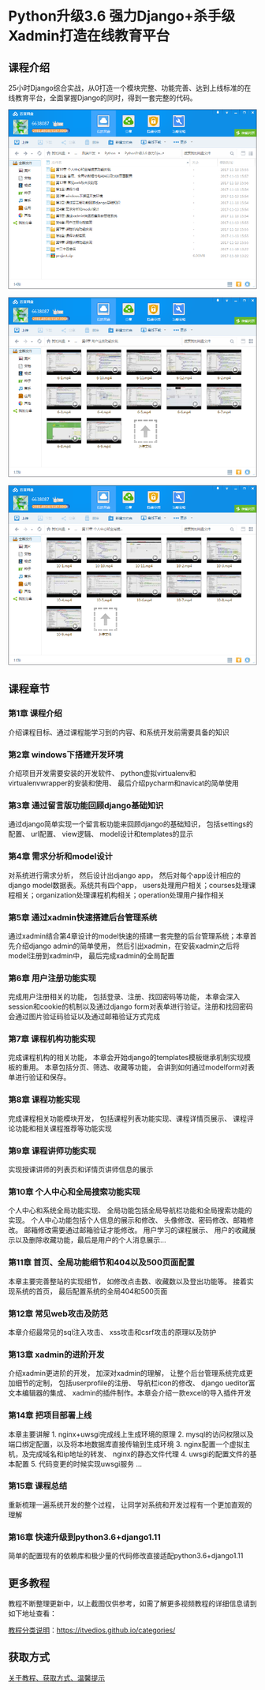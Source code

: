 # Python升级3.6 强力Django+杀手级Xadmin打造在线教育平台

## 课程介绍

25小时Django综合实战，从0打造一个模块完整、功能完善、达到上线标准的在线教育平台，全面掌握Django的同时，得到一套完整的代码。

![](img/强力Django+杀手级Xadmin打造在线教育平台1.png)

<!--more-->

![](img/强力Django+杀手级Xadmin打造在线教育平台2.png)

![](img/强力Django+杀手级Xadmin打造在线教育平台3.png)

## 课程章节

### 第1章 课程介绍

介绍课程目标、通过课程能学习到的内容、和系统开发前需要具备的知识

### 第2章 windows下搭建开发环境

介绍项目开发需要安装的开发软件、 python虚拟virtualenv和 virtualenvwrapper的安装和使用、 最后介绍pycharm和navicat的简单使用

### 第3章 通过留言版功能回顾django基础知识

通过django简单实现一个留言板功能来回顾django的基础知识， 包括settings的配置、 url配置、 view逻辑、 model设计和templates的显示

### 第4章 需求分析和model设计

对系统进行需求分析， 然后设计出django app， 然后对每个app设计相应的django model数据表。系统共有四个app， users处理用户相关；courses处理课程相关；organization处理课程机构相关；operation处理用户操作相关

### 第5章 通过xadmin快速搭建后台管理系统

通过xadmin结合第4章设计的model快速的搭建一套完整的后台管理系统；本章首先介绍django admin的简单使用， 然后引出xadmin，在安装xadmin之后将model注册到xadmin中， 最后完成xadmin的全局配置

### 第6章 用户注册功能实现

完成用户注册相关的功能， 包括登录、注册、找回密码等功能， 本章会深入session和cookie的机制以及通过django form对表单进行验证。注册和找回密码会通过图片验证码验证以及通过邮箱验证方式完成

### 第7章 课程机构功能实现

完成课程机构的相关功能， 本章会开始django的templates模板继承机制实现模板的重用。 本章包括分页、筛选、收藏等功能， 会讲到如何通过modelform对表单进行验证和保存。

### 第8章 课程功能实现

完成课程相关功能模块开发， 包括课程列表功能实现、课程详情页展示、 课程评论功能和相关课程推荐等功能实现

### 第9章 课程讲师功能实现

实现授课讲师的列表页和详情页讲师信息的展示

### 第10章 个人中心和全局搜索功能实现

个人中心和系统全局功能实现、 全局功能包括全局导航栏功能和全局搜索功能的实现。 个人中心功能包括个人信息的展示和修改、 头像修改、密码修改、邮箱修改。 邮箱修改需要通过邮箱验证才能修改。 用户学习的课程展示、 用户的收藏展示以及删除收藏功能，最后是用户的个人消息展示...

### 第11章 首页、全局功能细节和404以及500页面配置

本章主要完善整站的实现细节， 如修改点击数、收藏数以及登出功能等。 接着实现系统的首页， 最后配置系统的全局404和500页面

### 第12章 常见web攻击及防范

本章介绍最常见的sql注入攻击、 xss攻击和csrf攻击的原理以及防护

### 第13章 xadmin的进阶开发

介绍xadmin更进阶的开发， 加深对xadmin的理解， 让整个后台管理系统完成更加细节的定制， 包括userprofile的注册、 导航栏icon的修改、 django ueditor富文本编辑器的集成、 xadmin的插件制作。本章会介绍一款excel的导入插件开发

### 第14章 把项目部署上线

本章主要讲解 1. nginx+uwsgi完成线上生成环境的原理 2. mysql的访问权限以及端口绑定配置，以及将本地数据库直接传输到生成环境 3. nginx配置一个虚拟主机，及完成域名和ip地址的转发、 nginx的静态文件代理 4. uwsgi的配置文件的基本配置 5. 代码变更的时候实现uwsgi服务 ...

### 第15章 课程总结

重新梳理一遍系统开发的整个过程， 让同学对系统和开发过程有一个更加直观的理解

### 第16章 快速升级到python3.6+django1.11

简单的配置现有的依赖库和极少量的代码修改直接适配python3.6+django1.11

## 更多教程

教程不断整理更新中，以上截图仅供参考，如需了解更多视频教程的详细信息请到如下地址查看：

[教程分类说明](https://itvedios.github.io/categories/)：<https://itvedios.github.io/categories/>

## 获取方式

[关于教程、获取方式、温馨提示](https://itvedios.github.io/about/)
